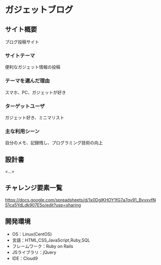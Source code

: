 # ガジェットブログ

## サイト概要
ブログ投稿サイト

### サイトテーマ
便利なガジェット情報の投稿

### テーマを選んだ理由
スマホ、PC、ガジェットが好き

### ターゲットユーザ
ガジェット好き、ミニマリスト

### 主な利用シーン
自分のメモ、記録残し、プログラミング技術の向上

## 設計書
<...>

## チャレンジ要素一覧
https://docs.google.com/spreadsheets/d/1x0DgIKHOY1fG7a7qy91_BvvxvfNS1ca5YdLdk907E5o/edit?usp=sharing

## 開発環境
- OS：Linux(CentOS)
- 言語：HTML,CSS,JavaScript,Ruby,SQL
- フレームワーク：Ruby on Rails
- JSライブラリ：jQuery
- IDE：Cloud9

<!--## 使用素材-->
<!--- 外部サービスの画像素材・音声素材を使用した場合は、必ずサービス名とURLを明記してください。-->
<!--- 使用しない場合は、使用素材の項目をREADMEから削除してください。-->

